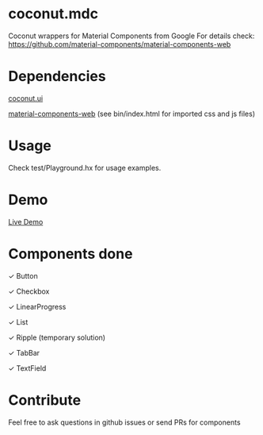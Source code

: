 # coconut.mdc
Coconut wrappers for Material Components from Google
For details check: https://github.com/material-components/material-components-web

# Dependencies
[coconut.ui](https://github.com/MVCoconut/coconut.ui)

[material-components-web](https://github.com/material-components/material-components-web)
(see bin/index.html for imported css and js files)

# Usage
Check test/Playground.hx for usage examples.

# Demo
[Live Demo](https://grosmar.github.io/coconut.mdc/bin/playground/index.html)

# Components done 
&#10003; Button

&#10003; Checkbox

&#10003; LinearProgress

&#10003; List

&#10003; Ripple (temporary solution)

&#10003; TabBar

&#10003; TextField

# Contribute
Feel free to ask questions in github issues or send PRs for components